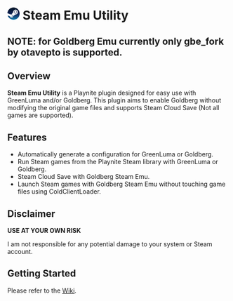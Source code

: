 # <img src="icon.png" width="28" height="28"> Steam Emu Utility

## NOTE: for Goldberg Emu currently only gbe_fork by otavepto is supported.

## Overview
**Steam Emu Utility** is a Playnite plugin designed for easy use with GreenLuma and/or Goldberg. This plugin aims to enable Goldberg without modifying the original game files and supports Steam Cloud Save (Not all games are supported).

## Features
- Automatically generate a configuration for GreenLuma or Goldberg.
- Run Steam games from the Playnite Steam library with GreenLuma or Goldberg.
- Steam Cloud Save with Goldberg Steam Emu.
- Launch Steam games with Goldberg Steam Emu without touching game files using ColdClientLoader.

## Disclaimer
**USE AT YOUR OWN RISK**

I am not responsible for any potential damage to your system or Steam account.

## Getting Started
Please refer to the [Wiki](https://github.com/turusudiro/SteamEmuUtility/wiki).
